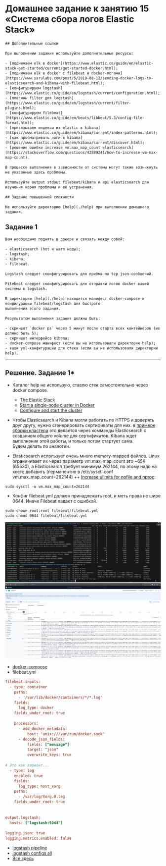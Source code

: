 
# Домашнее задание к занятию 15 «Система сбора логов Elastic Stack»

    ## Дополнительные ссылки

    При выполнении задания используйте дополнительные ресурсы:

    - [поднимаем elk в docker](https://www.elastic.co/guide/en/elastic-stack-get-started/current/get-started-docker.html);
    - [поднимаем elk в docker с filebeat и docker-логами](https://www.sarulabs.com/post/5/2019-08-12/sending-docker-logs-to-elasticsearch-and-kibana-with-filebeat.html);
    - [конфигурируем logstash](https://www.elastic.co/guide/en/logstash/current/configuration.html);
    - [плагины filter для logstash](https://www.elastic.co/guide/en/logstash/current/filter-plugins.html);
    - [конфигурируем filebeat](https://www.elastic.co/guide/en/beats/libbeat/5.3/config-file-format.html);
    - [привязываем индексы из elastic в kibana](https://www.elastic.co/guide/en/kibana/current/index-patterns.html);
    - [как просматривать логи в kibana](https://www.elastic.co/guide/en/kibana/current/discover.html);
    - [решение ошибки increase vm.max_map_count elasticsearch](https://stackoverflow.com/questions/42889241/how-to-increase-vm-max-map-count).

    В процессе выполнения в зависимости от системы могут также возникнуть не указанные здесь проблемы.

    Используйте output stdout filebeat/kibana и api elasticsearch для изучения корня проблемы и её устранения.

    ## Задание повышенной сложности

    Не используйте директорию [help](./help) при выполнении домашнего задания.

## Задание 1

    Вам необходимо поднять в докере и связать между собой:

    - elasticsearch (hot и warm ноды);
    - logstash;
    - kibana;
    - filebeat.

    Logstash следует сконфигурировать для приёма по tcp json-сообщений.

    Filebeat следует сконфигурировать для отправки логов docker вашей системы в logstash.

    В директории [help](./help) находится манифест docker-compose и конфигурации filebeat/logstash для быстрого 
    выполнения этого задания.

    Результатом выполнения задания должны быть:

    - скриншот `docker ps` через 5 минут после старта всех контейнеров (их должно быть 5);
    - скриншот интерфейса kibana;
    - docker-compose манифест (если вы не использовали директорию help);
    - ваши yml-конфигурации для стека (если вы не использовали директорию help).

---
## Решение. Задание 1*

- Каталог help не использую, ставлю стек самостоятельно через docker compose.
    - [The Elastic Stack](https://www.elastic.co/docs/get-started/the-stack)
    - [Start a single-node cluster in Docker](https://www.elastic.co/docs/deploy-manage/deploy/self-managed/install-elasticsearch-docker-basic)
    - [Configure and start the cluster](https://www.elastic.co/docs/deploy-manage/deploy/self-managed/install-elasticsearch-docker-compose)

- Чтобы Elasticsearch и Kibana могли работать по HTTPS и доверять друг другу, нужно сгенерировать сертификаты для них. в [примере сборки кластера](https://github.com/elastic/elasticsearch/blob/main/docs/reference/setup/install/docker/docker-compose.yml) это делается через комманды Elasticsearch с созданием общего volume для сертификатов. Kibana ждет выполнения этой работы, и только потом стартует сама.  
Будем делать по аналогии.

- Elasticsearch использует очень много memory-mapped файлов. Linux ограничивает их через параметр vm.max_map_count это ~65K (65530), а Elasticsearch требует минимум 262144, по этому надо на хосте добавить (перманентно в /etc/sysctl.conf vm.max_map_count=262144) ++ [Increase ulimits for nofile and nproc](https://www.elastic.co/docs/deploy-manage/deploy/self-managed/install-elasticsearch-docker-prod): 
```
sudo sysctl -w vm.max_map_count=262144
```
- Конфиг filebeat.yml должен принадлежать root, и меть права не шире 0644. Иначе Filebeat падает с ошибкой.
```
sudo chown root:root filebeat/filebeat.yml
sudo chmod 0644 filebeat/filebeat.yml
```

![img](img/2.png)
![img](img/3.png)
- [docker-compose](ELK/docker-compose.yml)
- filebeat.yml 
```ini
filebeat.inputs:
  - type: container
    paths: 
      - '/var/lib/docker/containers/*/*.log'
    fields:
      log_type: docker
    fields_under_root: true

    processors:
      - add_docker_metadata:
          host: "unix:///var/run/docker.sock"
      - decode_json_fields:
          fields: ["message"]
          target: "json"
          overwrite_keys: true

# Это как вариант...
  - type: log
    enabled: true
    fields:
      log_type: host_xorg
    paths:
      - /var/log/Xorg.0.log
    fields_under_root: true


output.logstash:
  hosts: ["logstash:5044"]

logging.json: true
logging.metrics.enabled: false

```
- [logstash pipeline](ELK/logstash/pipeline/filebeat.conf)
- [logstash configs all](ELK/logstash)
- [Все здесь](ELK)



 